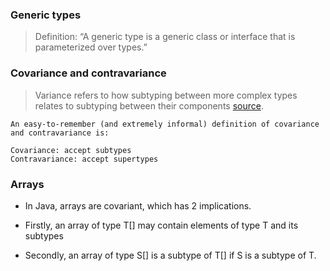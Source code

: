 


### Generic types


> Definition: “A generic type is a generic class or interface that is parameterized over types.”



### Covariance and contravariance

> Variance refers to how subtyping between more complex types relates to subtyping between their components [source](https://en.wikipedia.org/wiki/Covariance_and_contravariance_(computer_science)).



```text
An easy-to-remember (and extremely informal) definition of covariance and contravariance is:

Covariance: accept subtypes
Contravariance: accept supertypes
```


### Arrays
- In Java, arrays are covariant, which has 2 implications.

- Firstly, an array of type T[] may contain elements of type T and its subtypes

- Secondly, an array of type S[] is a subtype of T[] if S is a subtype of T.


    

